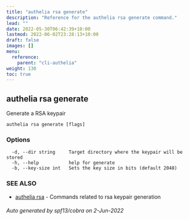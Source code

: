 ```yaml
---
title: "authelia rsa generate"
description: "Reference for the authelia rsa generate command."
lead: ""
date: 2022-05-30T06:42:39+10:00
lastmod: 2022-06-02T23:28:13+10:00
draft: false
images: []
menu:
  reference:
    parent: "cli-authelia"
weight: 130
toc: true
---
```


## authelia rsa generate

Generate a RSA keypair

```
authelia rsa generate [flags]
```

### Options

```
  -d, --dir string     Target directory where the keypair will be stored
  -h, --help           help for generate
  -b, --key-size int   Sets the key size in bits (default 2048)
```

### SEE ALSO

* [authelia rsa](authelia_rsa.md)	 - Commands related to rsa keypair generation

###### Auto generated by spf13/cobra on 2-Jun-2022
